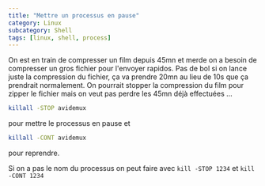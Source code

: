 ```yaml
---
title: "Mettre un processus en pause"
category: Linux
subcategory: Shell
tags: [linux, shell, process]
---
```

On est en train de compresser un film depuis 45mn et merde on a besoin de compresser un gros
fichier pour l'envoyer rapidos. Pas de bol si on lance juste la compression du fichier, ça va prendre 20mn au lieu
de 10s que ça prendrait normalement. On pourrait stopper la compression du film pour zipper le fichier mais on
veut pas perdre les 45mn déjà effectuées ...

``` sh
killall -STOP avidemux
```

pour mettre le processus en pause et
``` sh
killall -CONT avidemux
```

pour reprendre.

Si on a pas le nom du processus on peut faire avec `kill -STOP 1234` et `kill -CONT 1234`
